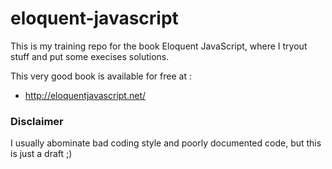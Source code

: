 # eloquent-javascript
This is my training repo for the book Eloquent JavaScript, where I tryout stuff and put some execises solutions.

This very good book is available for free at :
- http://eloquentjavascript.net/

### Disclaimer
I usually abominate bad coding style and poorly documented code, but this is just a draft ;)
